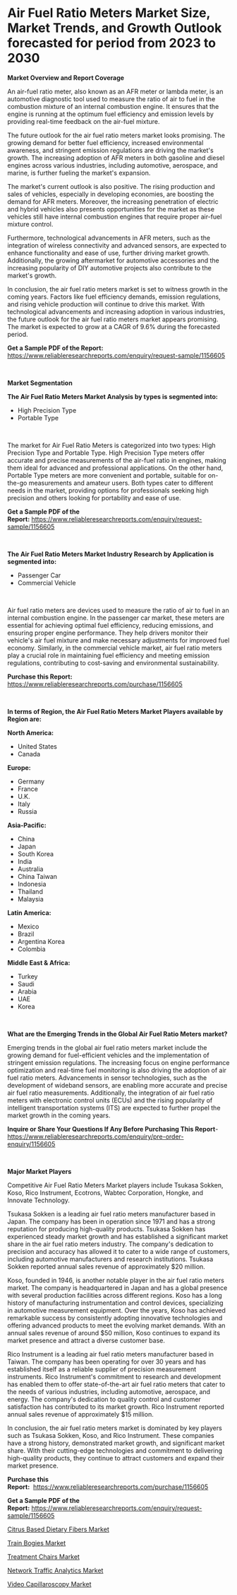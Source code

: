 <p><h1>Air Fuel Ratio Meters Market Size, Market Trends, and Growth Outlook forecasted for period from 2023 to 2030</h1></p><p><strong>Market Overview and Report Coverage</strong></p>
<p><p>An air-fuel ratio meter, also known as an AFR meter or lambda meter, is an automotive diagnostic tool used to measure the ratio of air to fuel in the combustion mixture of an internal combustion engine. It ensures that the engine is running at the optimum fuel efficiency and emission levels by providing real-time feedback on the air-fuel mixture.</p><p>The future outlook for the air fuel ratio meters market looks promising. The growing demand for better fuel efficiency, increased environmental awareness, and stringent emission regulations are driving the market's growth. The increasing adoption of AFR meters in both gasoline and diesel engines across various industries, including automotive, aerospace, and marine, is further fueling the market's expansion.</p><p>The market's current outlook is also positive. The rising production and sales of vehicles, especially in developing economies, are boosting the demand for AFR meters. Moreover, the increasing penetration of electric and hybrid vehicles also presents opportunities for the market as these vehicles still have internal combustion engines that require proper air-fuel mixture control.</p><p>Furthermore, technological advancements in AFR meters, such as the integration of wireless connectivity and advanced sensors, are expected to enhance functionality and ease of use, further driving market growth. Additionally, the growing aftermarket for automotive accessories and the increasing popularity of DIY automotive projects also contribute to the market's growth.</p><p>In conclusion, the air fuel ratio meters market is set to witness growth in the coming years. Factors like fuel efficiency demands, emission regulations, and rising vehicle production will continue to drive this market. With technological advancements and increasing adoption in various industries, the future outlook for the air fuel ratio meters market appears promising. The market is expected to grow at a CAGR of 9.6% during the forecasted period.</p></p>
<p><strong>Get a Sample PDF of the Report:</strong> <a href="https://www.reliableresearchreports.com/enquiry/request-sample/1156605">https://www.reliableresearchreports.com/enquiry/request-sample/1156605</a></p>
<p>&nbsp;</p>
<p><strong>Market Segmentation</strong></p>
<p><strong>The Air Fuel Ratio Meters Market Analysis by types is segmented into:</strong></p>
<p><ul><li>High Precision Type</li><li>Portable Type</li></ul></p>
<p>&nbsp;</p>
<p><p>The market for Air Fuel Ratio Meters is categorized into two types: High Precision Type and Portable Type. High Precision Type meters offer accurate and precise measurements of the air-fuel ratio in engines, making them ideal for advanced and professional applications. On the other hand, Portable Type meters are more convenient and portable, suitable for on-the-go measurements and amateur users. Both types cater to different needs in the market, providing options for professionals seeking high precision and others looking for portability and ease of use.</p></p>
<p><strong>Get a Sample PDF of the Report:</strong>&nbsp;<a href="https://www.reliableresearchreports.com/enquiry/request-sample/1156605">https://www.reliableresearchreports.com/enquiry/request-sample/1156605</a></p>
<p>&nbsp;</p>
<p><strong>The Air Fuel Ratio Meters Market Industry Research by Application is segmented into:</strong></p>
<p><ul><li>Passenger Car</li><li>Commercial Vehicle</li></ul></p>
<p>&nbsp;</p>
<p><p>Air fuel ratio meters are devices used to measure the ratio of air to fuel in an internal combustion engine. In the passenger car market, these meters are essential for achieving optimal fuel efficiency, reducing emissions, and ensuring proper engine performance. They help drivers monitor their vehicle's air fuel mixture and make necessary adjustments for improved fuel economy. Similarly, in the commercial vehicle market, air fuel ratio meters play a crucial role in maintaining fuel efficiency and meeting emission regulations, contributing to cost-saving and environmental sustainability.</p></p>
<p><strong>Purchase this Report:</strong>&nbsp; <a href="https://www.reliableresearchreports.com/purchase/1156605">https://www.reliableresearchreports.com/purchase/1156605</a></p>
<p>&nbsp;</p>
<p><strong>In terms of Region, the Air Fuel Ratio Meters Market Players available by Region are:</strong></p>
<p>
    <p> <strong> North America: </strong>
        <ul>
            <li>United States</li>
            <li>Canada</li>
        </ul>
        </p> 
    <p> <strong> Europe: </strong>
        <ul>
            <li>Germany</li>
            <li>France</li>
            <li>U.K.</li>
            <li>Italy</li>
            <li>Russia</li>
        </ul>
        </p> 
    <p> <strong> Asia-Pacific: </strong>
        <ul>
            <li>China</li>
            <li>Japan</li>
            <li>South Korea</li>
            <li>India</li>
            <li>Australia</li>
            <li>China Taiwan</li>
            <li>Indonesia</li>
            <li>Thailand</li>
            <li>Malaysia</li>
        </ul>
        </p> 
    <p> <strong> Latin America: </strong>
        <ul>
            <li>Mexico</li>
            <li>Brazil</li>
            <li>Argentina Korea</li>
            <li>Colombia</li>
        </ul>
        </p> 
    <p> <strong> Middle East & Africa: </strong>
        <ul>
            <li>Turkey</li>
            <li>Saudi</li>
            <li>Arabia</li>
            <li>UAE</li>
            <li>Korea</li>
        </ul>
    </p>
    </p>
<p>&nbsp;</p>
<p><strong>What are the Emerging Trends in the Global Air Fuel Ratio Meters market?</strong></p>
<p><p>Emerging trends in the global air fuel ratio meters market include the growing demand for fuel-efficient vehicles and the implementation of stringent emission regulations. The increasing focus on engine performance optimization and real-time fuel monitoring is also driving the adoption of air fuel ratio meters. Advancements in sensor technologies, such as the development of wideband sensors, are enabling more accurate and precise air fuel ratio measurements. Additionally, the integration of air fuel ratio meters with electronic control units (ECUs) and the rising popularity of intelligent transportation systems (ITS) are expected to further propel the market growth in the coming years.</p></p>
<p><strong>Inquire or Share Your Questions If Any Before Purchasing This Report</strong>- <a href="https://www.reliableresearchreports.com/enquiry/pre-order-enquiry/1156605">https://www.reliableresearchreports.com/enquiry/pre-order-enquiry/1156605</a></p>
<p>&nbsp;</p>
<p><strong>Major Market Players</strong></p>
<p><p>Competitive Air Fuel Ratio Meters Market players include Tsukasa Sokken, Koso, Rico Instrument, Ecotrons, Wabtec Corporation, Hongke, and Innovate Technology. </p><p>Tsukasa Sokken is a leading air fuel ratio meters manufacturer based in Japan. The company has been in operation since 1971 and has a strong reputation for producing high-quality products. Tsukasa Sokken has experienced steady market growth and has established a significant market share in the air fuel ratio meters industry. The company's dedication to precision and accuracy has allowed it to cater to a wide range of customers, including automotive manufacturers and research institutions. Tsukasa Sokken reported annual sales revenue of approximately $20 million.</p><p>Koso, founded in 1946, is another notable player in the air fuel ratio meters market. The company is headquartered in Japan and has a global presence with several production facilities across different regions. Koso has a long history of manufacturing instrumentation and control devices, specializing in automotive measurement equipment. Over the years, Koso has achieved remarkable success by consistently adopting innovative technologies and offering advanced products to meet the evolving market demands. With an annual sales revenue of around $50 million, Koso continues to expand its market presence and attract a diverse customer base.</p><p>Rico Instrument is a leading air fuel ratio meters manufacturer based in Taiwan. The company has been operating for over 30 years and has established itself as a reliable supplier of precision measurement instruments. Rico Instrument's commitment to research and development has enabled them to offer state-of-the-art air fuel ratio meters that cater to the needs of various industries, including automotive, aerospace, and energy. The company's dedication to quality control and customer satisfaction has contributed to its market growth. Rico Instrument reported annual sales revenue of approximately $15 million.</p><p>In conclusion, the air fuel ratio meters market is dominated by key players such as Tsukasa Sokken, Koso, and Rico Instrument. These companies have a strong history, demonstrated market growth, and significant market share. With their cutting-edge technologies and commitment to delivering high-quality products, they continue to attract customers and expand their market presence.</p></p>
<p><strong>Purchase this Report:</strong>&nbsp;&nbsp;<a href="https://www.reliableresearchreports.com/purchase/1156605">https://www.reliableresearchreports.com/purchase/1156605</a></p>
<p></p>
<p><strong>Get a Sample PDF of the Report:</strong>&nbsp;<a href="https://www.reliableresearchreports.com/enquiry/request-sample/1156605">https://www.reliableresearchreports.com/enquiry/request-sample/1156605</a></p>
<p><p><a href="https://medium.com/@klebogdani/citrus-based-dietary-fibers-market-furnishes-information-on-market-share-market-trends-and-market-0aa49006dec6">Citrus Based Dietary Fibers Market</a></p><p><a href="https://github.com/JameTravis/Market-Research-Report-List-2/blob/main/train-bogies-market.md">Train Bogies Market</a></p><p><a href="https://www.linkedin.com/pulse/decoding-treatment-chairs-market-deep-dive-latest-trends-hkwpe/">Treatment Chairs Market</a></p><p><a href="https://medium.com/@slanecode210/network-traffic-analytics-market-trends-and-market-analysis-forecasted-for-period-2023-2030-a638831c248b">Network Traffic Analytics Market</a></p><p><a href="https://www.linkedin.com/pulse/video-capillaroscopy-market-research-report-provides-thorough-7iyne/">Video Capillaroscopy Market</a></p></p>